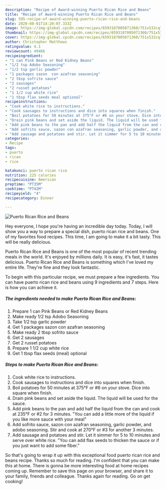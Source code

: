 ```yaml
---
description: "Recipe of Award-winning Puerto Rican Rice and Beans"
title: "Recipe of Award-winning Puerto Rican Rice and Beans"
slug: 595-recipe-of-award-winning-puerto-rican-rice-and-beans
date: 2020-08-01T14:20:07.333Z
image: https://img-global.cpcdn.com/recipes/6593187005071360/751x532cq70/puerto-rican-rice-and-beans-recipe-main-photo.jpg
thumbnail: https://img-global.cpcdn.com/recipes/6593187005071360/751x532cq70/puerto-rican-rice-and-beans-recipe-main-photo.jpg
cover: https://img-global.cpcdn.com/recipes/6593187005071360/751x532cq70/puerto-rican-rice-and-beans-recipe-main-photo.jpg
author: Christopher Matthews
ratingvalue: 4.1
reviewcount: 49466
recipeingredient:
- "1 can Pink Beans or Red Kidney Beans"
- "1/2 tsp Adobo Seasoning"
- "1/2 tsp garlic powder"
- "1 packages sazon  con azafran seasoning"
- "2 tbsp sofrito sauce"
- "2 sausages"
- "2 russet potatoes"
- "1 1/2 cup white rice"
- "1 tbsp flax seeds meal optional"
recipeinstructions:
- "Cook white rice to instructions."
- "Cook sausages to instructions and dice into squares when finish."
- "Boil potatoes for 50 minutes at 375°F or #6 on your stove. Dice into square when finish."
- "Drain pink beans and set aside the liquid. The liquid will be used for the sauce."
- "Add pink beans to the pan and add half the liquid from the can and cook at 235°F or #2 for 3 minutes. &#34;You can add a little more of the liquid if you like more sauce with your meal&#34;"
- "Add sofrito sauce, sazon con azafran seasoning, garlic powder, and adobo seasoning. Stir and cook at 270°F or #3 for another 3 minutes."
- "Add sausage and potatoes and stir. Let it simmer for 5 to 10 minutes and serve over white rice. &#34;You can add flax seeds to thicken the sauce or if you just want to add some fiber.&#34;"
categories:
- Recipe
tags:
- puerto
- rican
- rice

katakunci: puerto rican rice 
nutrition: 225 calories
recipecuisine: American
preptime: "PT35M"
cooktime: "PT42M"
recipeyield: "4"
recipecategory: Dinner

---
```



![Puerto Rican Rice and Beans](https://img-global.cpcdn.com/recipes/6593187005071360/751x532cq70/puerto-rican-rice-and-beans-recipe-main-photo.jpg)

Hey everyone, I hope you're having an incredible day today. Today, I will show you a way to prepare a special dish, puerto rican rice and beans. One of my favorites food recipes. This time, I am going to make it a bit tasty. This will be really delicious.

Puerto Rican Rice and Beans is one of the most popular of recent trending meals in the world. It's enjoyed by millions daily. It is easy, it's fast, it tastes delicious. Puerto Rican Rice and Beans is something which I've loved my entire life. They're fine and they look fantastic.




To begin with this particular recipe, we must prepare a few ingredients. You can have puerto rican rice and beans using 9 ingredients and 7 steps. Here is how you can achieve it.

<!--inarticleads1-->

##### The ingredients needed to make Puerto Rican Rice and Beans:

1. Prepare 1 can Pink Beans or Red Kidney Beans
1. Make ready 1/2 tsp Adobo Seasoning
1. Take 1/2 tsp garlic powder
1. Get 1 packages sazon  con azafran seasoning
1. Make ready 2 tbsp sofrito sauce
1. Get 2 sausages
1. Get 2 russet potatoes
1. Prepare 1 1/2 cup white rice
1. Get 1 tbsp flax seeds (meal) optional




<!--inarticleads2-->

##### Steps to make Puerto Rican Rice and Beans:

1. Cook white rice to instructions.
1. Cook sausages to instructions and dice into squares when finish.
1. Boil potatoes for 50 minutes at 375°F or #6 on your stove. Dice into square when finish.
1. Drain pink beans and set aside the liquid. The liquid will be used for the sauce.
1. Add pink beans to the pan and add half the liquid from the can and cook at 235°F or #2 for 3 minutes. &#34;You can add a little more of the liquid if you like more sauce with your meal&#34;
1. Add sofrito sauce, sazon con azafran seasoning, garlic powder, and adobo seasoning. Stir and cook at 270°F or #3 for another 3 minutes.
1. Add sausage and potatoes and stir. Let it simmer for 5 to 10 minutes and serve over white rice. &#34;You can add flax seeds to thicken the sauce or if you just want to add some fiber.&#34;




So that's going to wrap it up with this exceptional food puerto rican rice and beans recipe. Thanks so much for reading. I'm confident that you can make this at home. There is gonna be more interesting food at home recipes coming up. Remember to save this page on your browser, and share it to your family, friends and colleague. Thanks again for reading. Go on get cooking!
